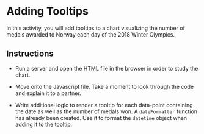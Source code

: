 # Adding Tooltips

In this activity, you will add tooltips to a chart visualizing the number of medals awarded to Norway each day of the 2018 Winter Olympics.

## Instructions

* Run a server and open the HTML file in the browser in order to study the chart.

* Move onto the Javascript file. Take a moment to look through the code and explain it to a partner.

* Write additional logic to render a tooltip for each data-point containing the date as well as the number of medals won. A `dateFormatter` function has already been created. Use it to format the `datetime` object when adding it to the tooltip.
